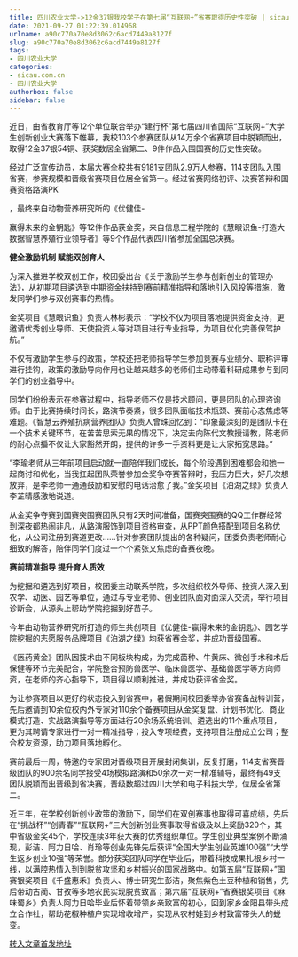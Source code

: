 ```yaml
---
title: 四川农业大学->12金37银我校学子在第七届“互联网+”省赛取得历史性突破 | sicau.com.cn
date: 2021-09-27 01:22:39.014968
urlname: a90c770a70e8d3062c6acd7449a8127f
slug: a90c770a70e8d3062c6acd7449a8127f
tags: 
- 四川农业大学
categories:
- sicau.com.cn
- 四川农业大学
authorbox: false
sidebar: false
---
```

近日，由省教育厅等12个单位联合举办“建行杯”第七届四川省国际“互联网+”大学生创新创业大赛落下帷幕，我校103个参赛团队从14万余个省赛项目中脱颖而出，取得12金37银54铜、获奖数居全省第二、9件作品入围国赛的历史性突破。  

经过广泛宣传动员，本届大赛全校共有9181支团队2.9万人参赛，114支团队入围省赛，参赛规模和晋级省赛项目位居全省第一。经过省赛网络初评、决赛答辩和国赛资格路演PK
<!--more-->
，最终来自动物营养研究所的《优健佳-

赢得未来的金钥匙》等12件作品获金奖，来自信息工程学院的《慧眼识鱼-打造大数据智慧养殖行业领导者》等9个作品代表四川省参加全国总决赛。

**健全激励机制 赋能双创育人**

为深入推进学校双创工作，校团委出台《关于激励学生参与创新创业的管理办法》，从初期项目遴选到中期资金扶持到赛前精准指导和落地引入风投等措施，激发同学们参与双创赛事的热情。

金奖项目《慧眼识鱼》负责人林彬表示：“学校不仅为项目落地提供资金支持，更邀请优秀创业导师、天使投资人等对项目进行专业指导，为项目优化完善保驾护航。”

不仅有激励学生参与的政策，学校还把老师指导学生参加竞赛与业绩分、职称评审进行挂钩，政策的激励导向作用也让越来越多的老师们主动带着科研成果参与到同学们的创业指导中。

同学们纷纷表示在参赛过程中，指导老师不仅是技术顾问，更是团队的心理咨询师。由于比赛持续时间长，路演节奏紧，很多团队面临技术瓶颈、赛前心态焦虑等难题。《智慧云养殖抗病营养团队》负责人曾珠回忆到：“印象最深刻的是团队卡在一个技术关键环节，在苦苦思索无果的情况下，决定去向陈代文教授请教，陈老师的耐心点播不仅让大家豁然开朗，提供的许多一手资料更是让大家拓宽思路。”

“李瑜老师从三年前项目启动就一直陪伴我们成长，每个阶段遇到困难都会和她一起商讨和优化，当我扛起团队荣誉参加金奖争夺赛答辩时，我压力巨大，好几次想放弃，是李老师一通通鼓励和安慰的电话治愈了我。”金奖项目《泊湖之绿》负责人李芷晴感激地说道。

从金奖争夺赛到国赛突围赛团队只有2天时间准备，国赛突围赛的QQ工作群经常到深夜都热闹非凡，从路演服饰到项目资格审查，从PPT颜色搭配到项目名称优化，从公司注册到赛道更改……针对参赛团队提出的各种疑问，团委负责老师耐心细致的解答，陪伴同学们度过一个个紧张又焦虑的备赛夜晚。

**赛前精准指导 提升育人质效**

为挖掘和遴选到好项目，校团委主动联系学院，多次组织校外导师、投资人深入到农学、动医、园艺等单位，通过与专业老师、创业团队面对面深入交流，举行项目诊断会，从源头上帮助学院挖掘到好苗子。

今年由动物营养研究所打造的师生共创项目《优健佳-赢得未来的金钥匙》、园艺学院挖掘的志愿服务品牌项目《泊湖之绿》均获省赛金奖，并成功晋级国赛。

《医药黄金》团队因技术由不同板块构成，为完成菌种、牛黄床、微创手术和术后保健等环节完美配合，学院整合预防兽医学、临床兽医学、基础兽医学等方向师资，在老师的齐心指导下，项目得以顺利推进，并成功获评省金奖。

为让参赛项目以更好的状态投入到省赛中，暑假期间校团委举办省赛备战特训营，先后邀请到10余位校内外专家对110余个备赛项目从金奖复盘、计划书优化、商业模式打造、实战路演指导等方面进行20余场系统培训。遴选出的11个重点项目，更为其聘请专家进行一对一精准指导；投入专项经费，支持项目注册成立公司；整合校友资源，助力项目落地孵化。

赛前最后一周，特邀的专家团对晋级项目开展封闭集训，反复打磨，114支省赛晋级团队的900余名同学接受4场模拟路演和50余次一对一精准辅导，最终有49支团队脱颖而出晋级到省决赛，晋级数超过四川大学和电子科技大学，位居全省第二。

近三年，在学校创新创业政策的激励下，同学们在双创赛事也取得可喜成绩，先后在“挑战杯”“创青春”“互联网+”三大创新创业赛事取得省级及以上奖励320个，其中省级金奖45个，学校连续3年获大赛的优秀组织单位。学生创业典型案例不断涌现，彭洁、阿力日哈、肖玲等创业先锋先后获评“全国大学生创业英雄100强”“大学生返乡创业10强”等荣誉。部分获奖团队同学在毕业后，带着科技成果扎根乡村一线，以满腔热情入到到脱贫攻坚和乡村振兴的国家战略中。如第五届“互联网+”国赛银奖项目《千盛惠禾》负责人、博士研究生彭洁，聚焦紫色土豆种植和销售，先后带动古蔺、甘孜等多地农民实现脱贫致富；第六届“互联网+”省赛银奖项目《麻味蜀乡》负责人阿力日哈毕业后怀着带领乡亲致富的初心，回到家乡金阳县带头成立合作社，帮助花椒种植户实现增收增产，实现从农村娃到乡村致富带头人的蜕变。



[转入文章首发地址](https://news.sicau.edu.cn/info/1135/64732.htm)